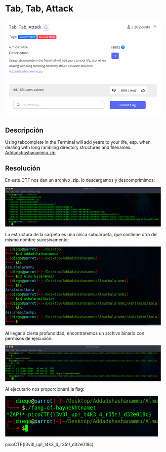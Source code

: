 # Tab, Tab, Attack
![Descripcion del CTF](img/description.png)

## Descripción
Using tabcomplete in the Terminal will add years to your life, esp. when dealing with long rambling directory structures and filenames: [Addadshashanammu.zip](https://mercury.picoctf.net/static/3afd18a65e42b80526aa87f9766c588b/Addadshashanammu.zip)

## Resolución
En este CTF nos dan un archivo .zip. lo descargamos y descomprimimos:

![Consola](img/console1.png)

La estructura de la carpeta es una única subcarpeta, que contiene otra del mismo nombre sucesivamente:

![Consola](img/console2.png)

Al llegar a cierta profundidad, encontraremos un archivo binario con permisos de ejecución:

![Consola](img/console3.png)

Al ejecutarlo nos proporcionará la flag:

![Consola](img/console4.png)

picoCTF{l3v3l_up!_t4k3_4_r35t!_d32e018c}